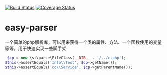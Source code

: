 [![Build Status](https://www.travis-ci.org/zzctmac/easy-parser.svg?branch=master)](https://www.travis-ci.org/zzctmac/easy-parser)
[![Coverage Status](https://coveralls.io/repos/github/zzctmac/easy-parser/badge.svg?branch=master)](https://coveralls.io/github/zzctmac/easy-parser?branch=master)


# easy-parser

一个简单的php解析库，可以用来获得一个类的属性、方法、一个函数使用的变量等等，用于快速实现一些脚手架

```php
 $cp = new \st\parse\FileClass(__DIR__ . '/../c.php');
$this->assertEquals('Info\\Test', $cp->getName());
$this->assertEquals('co\\Service', $cp->getParentName());

```
